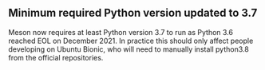 ## Minimum required Python version updated to 3.7

Meson now requires at least Python version 3.7 to run as Python 3.6 reached EOL
on December 2021. In practice this should only affect people developing on
Ubuntu Bionic, who will need to manually install python3.8 from the official
repositories.

